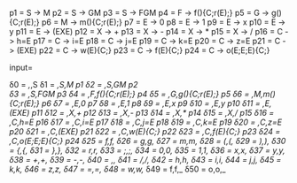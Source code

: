 p1 = S -> M
p2 = S -> GM
p3 = S -> FGM
p4 = F -> f(){C;r(E);}
p5 = G -> g(){C;r(E);}
p6 = M -> m(){C;r(E);}
p7 = E -> 0
p8 = E -> 1
p9 = E -> x
p10 = E -> y
p11 = E -> (EXE)
p12 = X -> +
p13 = X -> -
p14 = X -> *
p15 = X -> /
p16 = C -> h=E
p17 = C -> i=E
p18 = C -> j=E
p19 = C -> k=E
p20 = C -> z=E
p21 = C -> (EXE)
p22 = C -> w(E){C;}
p23 = C -> f(E){C;}
p24 = C -> o(E;E;E){C;}

input=

δ0 = _,_,S
δ1 = _,S,M              p1
δ2 = _,S,GM             p2  
δ3 = _,S,FGM            p3
δ4 = _,F,f(){C;r(E);}   p4
δ5 = _,G,g(){C;r(E);}   p5
δ6 = _,M,m(){C;r(E);}   p6
δ7 = _,E,0              p7
δ8 = _,E,1              p8
δ9 = _,E,x              p9
δ10 = _,E,y             p10
δ11 = _,E,(EXE)         p11
δ12 = _,X,+             p12
δ13 = _,X,-             p13
δ14 = _,X,*             p14
δ15 = _,X,/             p15
δ16 = _,C,h=E           p16
δ17 = _,C,i=E           p17
δ18 = _,C,j=E           p18
δ19 = _,C,k=E           p19
δ20 = _,C,z=E           p20
δ21 = _,C,(EXE)         p21
δ22 = _,C,w(E){C;}      p22
δ23 = _,C,f(E){C;}      p23
δ24 = _,C,o(E;E;E){C;}  p24
δ25 = f,f,_
δ26 = g,g,_
δ27 = m,m,_
δ28 = (,(,_
δ29 = ),),_
δ30 = {,{,_
δ31 = },},_
δ32 = r,r,_
δ33 = ;,;,_
δ34 = 0,0,_
δ35 = 1,1,_
δ36 = x,x,_
δ37 = y,y,_
δ38 = +,+,_
δ39 = -,-,_
δ40 = *,*,_
δ41 = /,/,_
δ42 = h,h,_
δ43 = i,i,_
δ44 = j,j,_
δ45 = k,k,_
δ46 = z,z,_
δ47 = =,=,_
δ48 = w,w,_
δ49 = f,f,_
δ50 = o,o,_